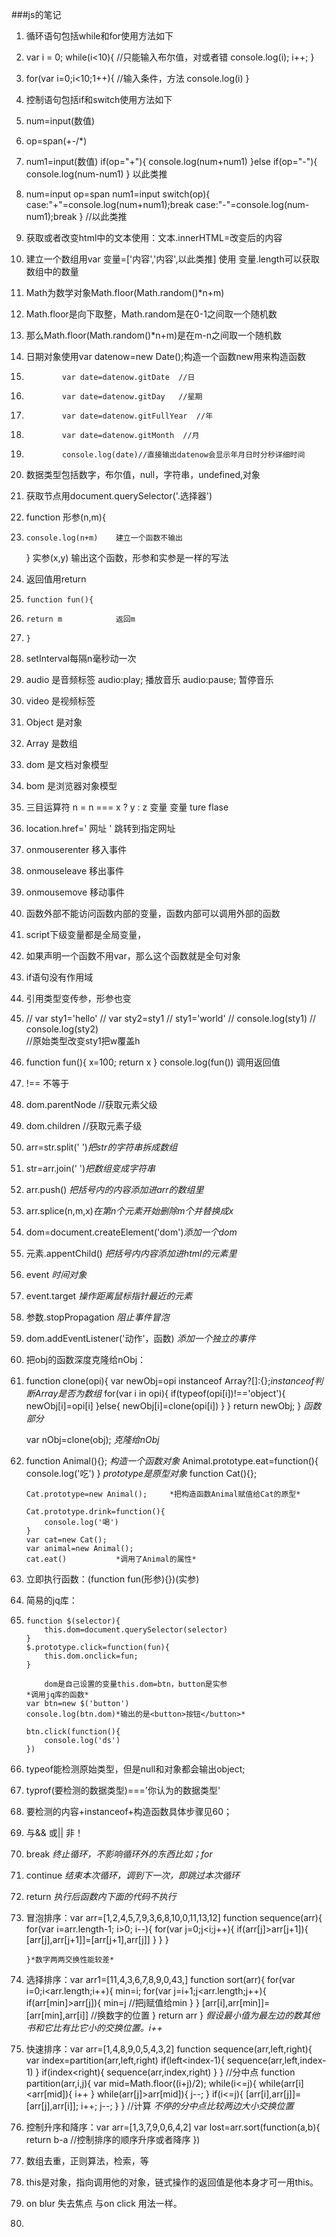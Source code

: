 ###js的笔记
1. 循环语句包括while和for使用方法如下
2. var i = 0;
        while(i<10){        //只能输入布尔值，对或者错
            console.log(i);
            i++;
        }
3. for(var i=0;i<10;1++){   //输入条件，方法
            console.log(i)
        } 
4. 控制语句包括if和switch使用方法如下
5.  num=input(数值)
6.  op=span(+-/*)
6.  num1=input(数值)
    if(op="+"){ 
        console.log(num+num1)
     }else if(op="-"){
        console.log(num-num1)
     }   以此类推
7. num=input
    op=span
    num1=input
    switch(op){
    case:"+"=console.log(num+num1);break
    case:"-"=console.log(num-num1);break
    }           //以此类推
8. 获取或者改变html中的文本使用：文本.innerHTML=改变后的内容
9. 建立一个数组用var 变量=['内容','内容',以此类推]
    使用   变量.length可以获取数组中的数量
10. Math为数学对象Math.floor(Math.random()*n+m)
11.    Math.floor是向下取整，Math.random是在0-1之间取一个随机数
12.    那么Math.floor(Math.random()*n+m)是在m-n之间取一个随机数
13. 日期对象使用var datenow=new Date();构造一个函数new用来构造函数
14.             var date=datenow.gitDate  //日
15.             var date=datenow.gitDay   //星期
16.             var date=datenow.gitFullYear  //年
17.             var date=datenow.gitMonth  //月
18.             console.log(date)//直接输出datenow会显示年月日时分秒详细时间
19. 数据类型包括数字，布尔值，null，字符串，undefined,对象
20. 获取节点用document.querySelector('.选择器')
21. function 形参(n,m){
22.     console.log(n+m)    建立一个函数不输出
    }
    实参(x,y)         输出这个函数，形参和实参是一样的写法
23. 返回值用return
24.     function fun(){
25.     return m            返回m
26.     }
27. setInterval每隔n毫秒动一次
28. audio   是音频标签
    audio:play;   播放音乐
    audio:pause;   暂停音乐
29. video    是视频标签
30. Object  是对象
31. Array   是数组
32. dom   是文档对象模型
33. bom    是浏览器对象模型
34. 三目运算符   n = n === x ? y : z
                变量 变量     ture  flase
35. location.href=' 网址 '   跳转到指定网址
36. onmouserenter    移入事件
37. onmouseleave    移出事件
38. onmousemove      移动事件
39. 函数外部不能访问函数内部的变量，函数内部可以调用外部的函数
40. script下级变量都是全局变量，
41. 如果声明一个函数不用var，那么这个函数就是全句对象
42. if语句没有作用域
43. 引用类型变传参，形参也变
44. // var sty1='hello'
        // var sty2=sty1
        // sty1='world'
        // console.log(sty1)
        // console.log(sty2)   
        //原始类型改变sty1把w覆盖h
45. function fun(){
            x=100;
            return x
        }
        console.log(fun())
        调用返回值
46. !==   不等于
47. dom.parentNode   //获取元素父级
48. dom.children    //获取元素子级
49. arr=str.split(' ')*把str的字符串拆成数组*
50. str=arr.join(' ')*把数组变成字符串*
51. arr.push()  *把括号内的内容添加进arr的数组里*
52. arr.splice(n,m,x)*在第n个元素开始删除m个并替换成x*
53. dom=document.createElement('dom')*添加一个dom*
54. 元素.appentChild() *把括号内内容添加进html的元素里*
55. event  *时间对象*
56. event.target   *操作距离鼠标指针最近的元素*
57. 参数.stopPropagation *阻止事件冒泡*
58. dom.addEventListener('动作'，函数)  *添加一个独立的事件*
59. 把obj的函数深度克隆给nObj：
60. function clone(opi){
        var newObj=opi instanceof Array?[]:{};*instanceof判断Array是否为数组*
        for(var i in opi){
            if(typeof(opi[i])!=='object'){
                newObj[i]=opi[i]
            }else{
                newObj[i]=clone(opi[i])
            }
        }
        return newObj;
    }               *函数部分*
    
    var nObj=clone(obj); *克隆给nObj*
61. 
    function Animal(){};        *构造一个函数对象*
        Animal.prototype.eat=function(){
            console.log('吃')
        }                   *prototype是原型对象*
        function Cat(){};

        Cat.prototype=new Animal();     *把构造函数Animal赋值给Cat的原型*

        Cat.prototype.drink=function(){
            console.log('喝')
        }
        var cat=new Cat();
        var animal=new Animal();
        cat.eat()           *调用了Animal的属性*
62. 立即执行函数：(function fun(形参){})(实参)
63. 简易的jq库：
64.     function $(selector){
            this.dom=document.querySelector(selector)
        }
        $.prototype.click=function(fun){
            this.dom.onclick=fun;
        }

            dom是自己设置的变量this.dom=btn，button是实参
        *调用jq库的函数*
        var btn=new $('button')
        console.log(btn.dom)*输出的是<button>按钮</button>*

        btn.click(function(){
            console.log('ds')
        })
65. typeof能检测原始类型，但是null和对象都会输出object;
66. typrof(要检测的数据类型)==='你认为的数据类型'
67. 要检测的内容+instanceof+构造函数具体步骤见60；
68. 与&&   或||   非！
69. break   *终止循环，不影响循环外的东西比如；for*
70. continue  *结束本次循环，调到下一次，即跳过本次循环*
71. return  *执行后函数内下面的代码不执行*
72. 冒泡排序：var arr=[1,2,4,5,7,9,3,6,8,10,0,11,13,12]
        function sequence(arr){
            for(var i=arr.length-1; i>0; i--){
                for(var j=0;j<i;j++){
                    if(arr[j]>arr[j+1]){
                        [arr[j],arr[j+1]]=[arr[j+1],arr[j]]
                    }
                }
            }
                
        }*数字两两交换性能较差*
73. 选择排序：var arr1=[11,4,3,6,7,8,9,0,43,]
        function sort(arr){
            for(var i=0;i<arr.length;i++){
                min=i;
                for(var j=i+1;j<arr.length;j++){
                   if(arr[min]>arr[j]){
                        min=j           //把j赋值给min
                    }
                }
                [arr[i],arr[min]]=[arr[min],arr[i]]  //换数字的位置
            }
            return arr
        } *假设最小值为最左边的数其他书和它比有比它小的交换位置。i++*
74. 快速排序：var arr=[1,4,8,9,0,5,4,3,2]
        function sequence(arr,left,right){
            var index=partition(arr,left,right)
            if(left<index-1){
                sequence(arr,left,index-1)
            }
            if(index<right){
                sequence(arr,index,right)
            }
        }           //分中点
        function partition(arr,i,j){
            var mid=Math.floor((i+j)/2);
                while(i<=j){
                    while(arr[i]<arr[mid]){
                    i++
                }
                    while(arr[j]>arr[mid]){
                    j--;
                }
                    if(i<=j){
                    [arr[i],arr[j]]=[arr[j],arr[i]];
                    i++;
                    j--;
                }
            }       //计算
            *不停的分中点比较两边大小交换位置*
75. 控制升序和降序：var arr=[1,3,7,9,0,6,4,2]
        var lost=arr.sort(function(a,b){
            return b-a          //控制排序的顺序升序或者降序
        })
76. 数组去重，正则算法，检索，等
77. this是对象，指向调用他的对象，链式操作的返回值是他本身才可一用this。
78. on blur 失去焦点  与on click 用法一样。
79. 
            